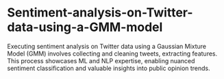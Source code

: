 # Sentiment-analysis-on-Twitter-data-using-a-GMM-model
Executing sentiment analysis on Twitter data using a Gaussian Mixture Model (GMM) involves collecting and cleaning tweets, extracting features. This process showcases ML and NLP expertise, enabling nuanced sentiment classification and valuable insights into public opinion trends.
